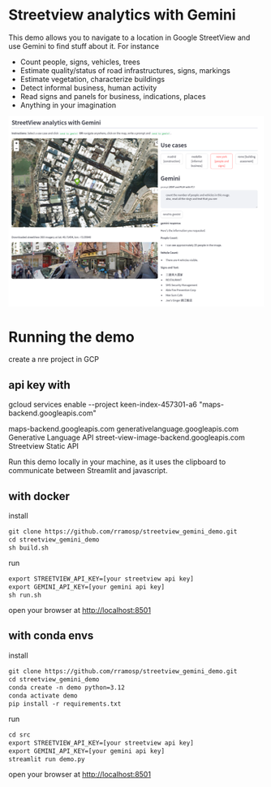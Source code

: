 # Streetview analytics with Gemini

This demo allows you to navigate to a location in Google StreetView and use Gemini to find stuff about it. For instance

- Count people, signs, vehicles, trees
- Estimate quality/status of road infrastructures, signs, markings
- Estimate vegetation, characterize buildings
- Detect informal business, human activity
- Read signs and panels for business, indications, places
- Anything in your imagination

![metric objects definitions](imgs/svgemini.png)

# Running the demo

create a nre project in GCP

api key with
 --

 gcloud services enable  --project keen-index-457301-a6 "maps-backend.googleapis.com"


maps-backend.googleapis.com
generativelanguage.googleapis.com          Generative Language API
street-view-image-backend.googleapis.com   Streetview Static API

Run this demo locally in your machine, as it uses the clipboard to communicate between Streamlit and javascript.

## with docker

install

    git clone https://github.com/rramosp/streetview_gemini_demo.git
    cd streetview_gemini_demo
    sh build.sh

run

    export STREETVIEW_API_KEY=[your streetview api key]
    export GEMINI_API_KEY=[your gemini api key]
    sh run.sh

open your browser at [http://localhost:8501](http://localhost:8501)


## with conda envs

install

    git clone https://github.com/rramosp/streetview_gemini_demo.git
    cd streetview_gemini_demo
    conda create -n demo python=3.12
    conda activate demo
    pip install -r requirements.txt

run

    cd src
    export STREETVIEW_API_KEY=[your streetview api key]
    export GEMINI_API_KEY=[your gemini api key]
    streamlit run demo.py

open your browser at [http://localhost:8501](http://localhost:8501)
